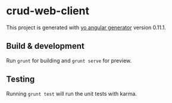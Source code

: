 # crud-web-client

This project is generated with [yo angular generator](https://github.com/yeoman/generator-angular)
version 0.11.1.

## Build & development

Run `grunt` for building and `grunt serve` for preview.

## Testing

Running `grunt test` will run the unit tests with karma.
